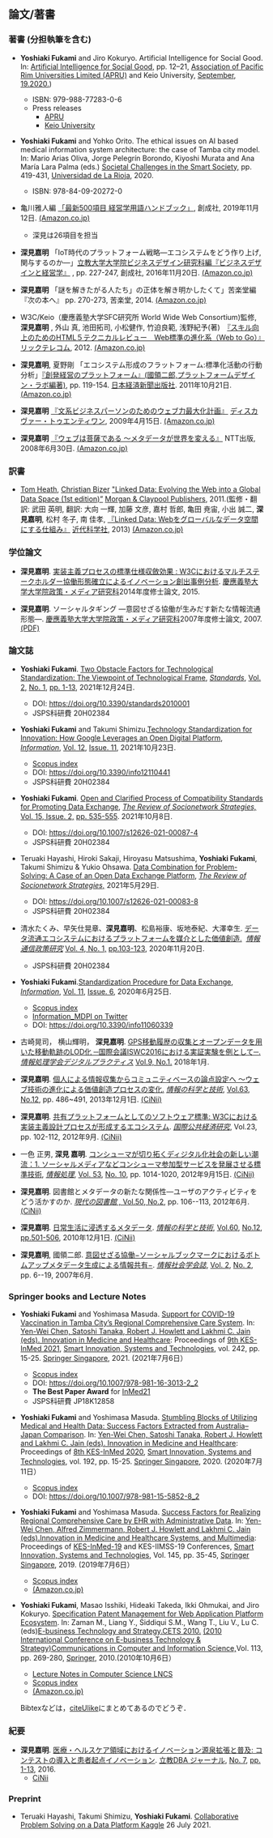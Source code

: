 ## 論文/著書
### 著書 (分担執筆を含む)
- **Yoshiaki Fukami** and Jiro Kokuryo. Artificial Intelligence for Social Good. In: [Artificial Intelligence for Social Good,](https://apru.org/resource/artificial-intelligence-for-social-good/) pp. 12–21, [Association of Pacific Rim Universities Limited (APRU)](https://apru.org/) and Keio University, [September, 19.2020.](https://apru.org/ai-for-social-good-network-releases-new-report/))
  - ISBN: 979-988-77283-0-6
  - Press releases
    - [APRU](https://apru.org/ai-for-social-good-network-releases-new-report/)
    - [Keio University](https://www.keio.ac.jp/en/press-releases/2020/Sep/18/49-75130/)

- **Yoshiaki Fukami** and Yohko Orito. The ethical issues on AI based medical information system architecture: the case of Tamba city model.
In: Mario Arias Oliva, Jorge Pelegrín Borondo, Kiyoshi Murata and Ana María Lara Palma (eds.) [Societal Challenges in the Smart Society,](https://dialnet.unirioja.es/servlet/libro?codigo=769585) pp. 419-431, [Universidad de La Rioja,](https://dialnet.unirioja.es/institucion/unirioja/editor) 2020.
  - ISBN: 978-84-09-20272-0

- 亀川雅人編 [「最新500項目 経営学用語ハンドブック」](https://www.books-sosei.com/book/25546.html), 創成社, 2019年11月12日. [(Amazon.co.jp)](https://www.amazon.co.jp/dp/4794425546/)
  - 深見は26項目を担当

- **深見嘉明** 「IoT時代のプラットフォーム戦略―エコシステムをどう作り上げ,関与するのか―」[立教大学大学院ビジネスデザイン研究科編](https://business-school.rikkyo.ac.jp/)[『ビジネスデザインと経営学』](https://www.amazon.co.jp/dp/4794424906/) , pp. 227-247, 創成社, 2016年11月20日.     [(Amazon.co.jp)](https://www.amazon.co.jp/dp/4794424906)

- **深見嘉明** 「謎を解きたがる人たち」の正体を解き明かしたくて」苦楽堂編『次の本へ』 pp. 270-273, 苦楽堂, 2014. [(Amazon.co.jp)](http://www.amazon.co.jp/dp/4908087008/)

- W3C/Keio（慶應義塾大学SFC研究所 World Wide Web Consortium)監修,  **深見嘉明** , 外山 真, 池田拓司, 小松健作, 竹迫良範, 浅野紀予(著)　[『スキル向上のためのHTML５テクニカルレビュー　Web標準の進化系（Web to Go）』](http://www.ric.co.jp/book/contents/book_893.html)[リックテレコム](http://www.ric.co.jp/telecom/), 2012. [(Amazon.co.jp)](https://www.amazon.co.jp/dp/4897978939)

- **深見嘉明**, 夏野剛 「エコシステム形成のフラットフォーム:標準化活動の行動分析」[『創発経営のプラットフォーム』(國領二郎,プラットフォームデザイン・ラボ編著)](http://www.nikkeibook.com/book_detail/13413/), pp. 119-154. [日本経済新聞出版社](http://www.nikkeibook.com/index.php). 2011年10月21日. [(Amazon.co.jp)](https://www.amazon.co.jp/dp/4532134137)

- **深見嘉明** [『文系ビジネスパーソンのためのウェブ力最大化計画』](http://www.d21.co.jp/modules/shop/product_info.php?products_id=623) [ディスカヴァー・トゥエンティワン](http://www.d21.co.jp/), 2009年4月15日.
[(Amazon.co.jp)](https://www.amazon.co.jp/dp/4887597029)

- **深見嘉明** [『ウェブは菩薩である 〜メタデータが世界を変える』](http://www.nttpub.co.jp/vbook/list/detail/0241.html) NTT出版, 2008年6月30日.
[(Amazon.co.jp)](https://www.amazon.co.jp/dp/4757102410)

### 訳書
- [Tom Heath](http://tomheath.com/home/html), [Christian Bizer](http://dws.informatik.uni-mannheim.de/en/people/professors/prof-dr-christian-bizer/) ["Linked Data: Evolving the Web into a Global Data Space (1st edition)”](http://linkeddatabook.com/editions/1.0/) [Morgan & Claypool Publishers](http://www.morganclaypool.com/), 2011.(監修・翻訳: 武田 英明, 翻訳: 大向 一輝, 加藤 文彦, 嘉村 哲郎, 亀田 尭宙, 小出 誠二, **深見嘉明**, 松村 冬子, 南 佳孝, [『Linked Data: Webをグローバルなデータ空間にする仕組み』](http://www.kindaikagaku.co.jp/information/kd0427.htm) [近代科学社](http://www.kindaikagaku.co.jp/index.htm), 2013)
[(Amazon.co.jp)](https://www.amazon.co.jp/dp/978-4764904279)

### 学位論文
- **深見嘉明**. [実装主義プロセスの標準仕様収斂効果 : W3Cにおけるマルチステークホルダー協働形態確立によるイノベーション創出事例分析](http://koara.lib.keio.ac.jp/xoonips/modules/xoonips/detail.php?koara_id=KO90001001-20144204-0003). [慶應義塾大学](http://www.keio.ac.jp/index-jp.html)[大学院](http://www.sfc.keio.ac.jp/academics/graduate/)[政策・メディア研究科](https://www.sfc.keio.ac.jp/gsmg/)2014年度修士論文, 2015.

- **深見嘉明**. ソーシャルタギング ―意図せざる協働が生みだす新たな情報流通形態―. [慶應義塾大学](http://www.keio.ac.jp/index-jp.html)[大学院](http://www.sfc.keio.ac.jp/academics/graduate/)[政策・メディア研究科](https://www.sfc.keio.ac.jp/gsmg/)2007年度修士論文, 2007. [(PDF)](http://web.sfc.keio.ac.jp/~yofukami/y_fukami_master_thesis.pdf)

### 論文誌
- **Yoshiaki Fukami**.  [Two Obstacle Factors for Technological Standardization: The Viewpoint of Technological Frame](https://www.mdpi.com/2305-6703/2/1/1), [*Standards*](https://www.mdpi.com/journal/standards), [Vol. 2,](https://www.mdpi.com/2305-6703/2) [No. 1,](https://www.mdpi.com/2305-6703/2/1) [pp. 1\-13](https://www.mdpi.com/2305-6703/2/1/1), 2021年12月24日.
  - DOI: https://doi.org/10.3390/standards2010001
  - JSPS科研費 20H02384

- **Yoshiaki Fukami** and Takumi Shimizu.[Technology Standardization for Innovation: How Google Leverages an Open Digital Platform](https://www.mdpi.com/2078-2489/12/11/441),  [*Information*](https://www.mdpi.com/journal/information), [Vol. 12](https://www.mdpi.com/2078-2489/12), [Issue. 11](https://www.mdpi.com/2078-2489/12/11), 2021年10月23日.
    - [Scopus index](https://www.scopus.com/sourceid/21100223111)
    - DOI: https://doi.org/10.3390/info12110441
    - JSPS科研費 20H02384

- **Yoshiaki Fukami**.  [Open and Clarified Process of Compatibility Standards for Promoting Data Exchange](https://link.springer.com/article/10.1007/s12626-021-00087-4), [*The Review of Socionetwork Strategies,*](https://www.springer.com/journal/12626) [Vol. 15, Issue. 2,](https://link.springer.com/journal/12626/volumes-and-issues/15-2) [pp. 535\-555](https://link.springer.com/article/10.1007/s12626-021-00087-4). 2021年10月8日.
  - DOI: https://doi.org/10.1007/s12626-021-00087-4
  - JSPS科研費 20H02384

- Teruaki Hayashi, Hiroki Sakaji, Hiroyasu Matsushima, **Yoshiaki Fukami**, Takumi Shimizu & Yukio Ohsawa. [Data Combination for Problem\-Solving: A Case of an Open Data Exchange Platform](https://link.springer.com/article/10.1007/s12626-021-00083-8), [*The Review of Socionetwork Strategies,*](https://www.springer.com/journal/12626) 2021年5月29日.
  - DOI: https://doi.org/10.1007/s12626-021-00083-8
  - JSPS科研費 20H02384

- 清水たくみ、早矢仕晃章、**深見嘉明**、松島裕康、坂地泰紀、大澤幸生. [データ流通エコシステムにおけるプラットフォームを媒介とした価値創造.](https://www.soumu.go.jp/main_content/000717808.pdf)  [*情報通信政策研究*](https://www.jstage.jst.go.jp/browse/jicp/-char/ja) [Vol. 4, No. 1,](https://www.soumu.go.jp/iicp/journal/02iicp01_04000234.html) [pp.103\-123](https://www.jstage.jst.go.jp/article/jicp/4/1/4_103/_article/-char/ja), 2020年11月20日.
  - JSPS科研費 20H02384

- **Yoshiaki Fukami**.[Standardization Procedure for Data Exchange](https://www.mdpi.com/2078-2489/11/6/339),  [*Information*](https://www.mdpi.com/journal/information), [Vol. 11](https://www.mdpi.com/2078-2489/11), [Issue. 6](https://www.mdpi.com/2078-2489/11/6), 2020年6月25日.
  - [Scopus index](https://www.scopus.com/sourceid/21100223111)
  - [Information\_MDPI on Twitter](https://twitter.com/InformationMDPI/status/1277458528148439041)
  - DOI: https://doi.org/10.3390/info11060339

- 古崎晃司， 横山輝明， **深見嘉明**. [GPS移動履歴の収集とオープンデータを用いた移動軌跡のLOD化 ─国際会議ISWC2016における実証実験を例として─.](https://www.ipsj.or.jp/dp/contents/publication/33/S0901-T09.html) [*情報処理学会デジタルプラクティス*](https://www.ipsj.or.jp/dp/contents/dp-mokuji.html) [Vol.9, No.1.](https://www.ipsj.or.jp/dp/contents/publication/33/S0901-index.html) 2018年1月.

- **深見嘉明**. [個人による情報収集からコミュニティベースの論点設定へ 〜ウェブ技術の進化による価値創造プロセスの変化.](http://ci.nii.ac.jp/naid/110009685946) [*情報の科学と技術*](http://www.infosta.or.jp/journal/journal.html), [Vol.63](http://www.infosta.or.jp/journal/back2013j.html), [No.12](http://www.infosta.or.jp/journal/back2013j.html#12), pp. 486~491, 2013年12月1日. [(CiNii)](http://ci.nii.ac.jp/naid/110009685946/)

- **深見嘉明**. [共有プラットフォームとしてのソフトウェア標準: W3Cにおける実装主義設計プロセスが形成するエコシステム](http://ci.nii.ac.jp/naid/40019466731). [*国際公共経済研究*](http://ciriec.com/journal), Vol.23, pp. 102-112, 2012年9月. [(CiNii)](http://ci.nii.ac.jp/naid/40019466731)

- 一色 正男, **深見 嘉明**. [コンシューマが切り拓くディジタル化社会の新しい潮流：1. ソーシャルメディアなどコンシューマ参加型サービスを発展させる標準技術](http://id.nii.ac.jp/1001/00083888/), [*情報処理*](https://ipsj.ixsq.nii.ac.jp/ej/index.php?action=pages_view_main&active_action=repository_view_main_item_snippet&index_id=1&page_no=1&list_view_num=20&sort_order=7&page_id=13&block_id=8), [Vol. 53](https://ipsj.ixsq.nii.ac.jp/ej/index.php?action=pages_view_main&active_action=repository_view_main_item_snippet&index_id=6573&page_no=1&list_view_num=20&sort_order=7&page_id=13&block_id=8), [No. 10](https://ipsj.ixsq.nii.ac.jp/ej/index.php?action=pages_view_main&active_action=repository_view_main_item_snippet&index_id=6576&page_no=1&list_view_num=20&sort_order=7&page_id=13&block_id=8), pp. 1014-1020,  2012年9月15日. [(CiNii)](http://ci.nii.ac.jp/naid/40019437137)

- **深見嘉明**. 図書館とメタデータの新たな関係性―ユーザのアクティビティをどう活かすのか. [*現代の図書館* , Vol.50, No.2](http://jlakc.seesaa.net/article/285892498.html), pp. 106--113, 2012年6月. [(CiNii)](http://ci.nii.ac.jp/naid/40019368503)

- **深見嘉明**. [日常生活に浸透するメタデータ](http://www.infosta.or.jp/journal/201012j.html#5). [*情報の科学と技術*](http://www.infosta.or.jp/journal/journal.html), [Vol.60](http://www.infosta.or.jp/journal/back2010j.html), [No.12](http://www.infosta.or.jp/journal/back2010j.html#12), [pp.501-506](http://www.infosta.or.jp/journal/201012j.html#5), 2010年12月1日. [(CiNii)](http://ci.nii.ac.jp/naid/110007989450)

- **深見嘉明**, 國領二郎. [意図せざる協働−ソーシャルブックマークにおけるボトムアップメタデータ生成による情報共有−](https://infosocio.org/archives/paper/vol2no2-2). [*情報社会学会誌*](https://infosocio.org/archives/paper), [Vol. 2](https://infosocio.org/archives/papervolno/vol2), [No. 2](https://infosocio.org/archives/papervolno/vol2no2), pp. 6--19, 2007年6月.

### Springer books and Lecture Notes
- **Yoshiaki Fukami** and Yoshimasa Masuda. [Support for COVID-19 Vaccination in Tamba City’s Regional Comprehensive Care System](https://link.springer.com/chapter/10.1007/978-981-16-3013-2_2). In: [Yen-Wei Chen, Satoshi Tanaka, Robert J. Howlett and Lakhmi C. Jain (eds). Innovation in Medicine and Healthcare](https://www.springer.com/gp/book/9789811630125): Proceedings of [9th KES-InMed 2021](http://inmed-21.kesinternational.org/), [Smart Innovation, Systems and Technologies](https://link.springer.com/bookseries/8767), vol. 242, pp. 15-25. [Springer Singapore](https://link.springer.com/), 2021. (2021年7月6日）
  - [Scopus index](https://www.scopus.com/sourceid/21100204111)
  - DOI: https://doi.org/10.1007/978-981-16-3013-2_2
  - **The Best Paper Award** for [InMed21](http://inmed-21.kesinternational.org/)
  - JSPS科研費 JP18K12858

- **Yoshiaki Fukami** and Yoshimasa Masuda. [Stumbling Blocks of Utilizing Medical and Health Data: Success Factors Extracted from Australia–Japan Comparison](https://link.springer.com/chapter/10.1007/978-981-15-5852-8_2). In: [Yen-Wei Chen, Satoshi Tanaka, Robert J. Howlett and Lakhmi C. Jain (eds). Innovation in Medicine and Healthcare](https://link.springer.com/book/10.1007/978-981-15-5852-8): Proceedings of [8th KES-InMed 2020](http://inmed-20.kesinternational.org/), [Smart Innovation, Systems and Technologies](https://link.springer.com/bookseries/8767), vol. 192, pp. 15-25. [Springer Singapore](https://link.springer.com/), 2020. (2020年7月11日）
  - [Scopus index](https://www.scopus.com/sourceid/21100204111)
  - DOI: https://doi.org/10.1007/978-981-15-5852-8_2

- **Yoshiaki Fukami** and Yoshimasa Masuda. [Success Factors for Realizing Regional Comprehensive Care by EHR with Administrative Data](https://link.springer.com/chapter/10.1007/978-981-13-8566-7_4). In: [Yen-Wei Chen, Alfred Zimmermann, Robert J. Howlett and Lakhmi C. Jain (eds).Innovation in Medicine and Healthcare Systems, and Multimedia](https://www.springer.com/gp/book/9789811385650#): Proceedings of [KES-InMed-19](http://inmed-19.kesinternational.org/) and KES-IIMSS-19 Conferences, [Smart Innovation, Systems and Technologies](https://www.springer.com/series/8767), Vol. 145, pp. 35-45, [Springer Singapore](https://link.springer.com/), 2019. (2019年7月6日）
  - [Scopus index](https://www.scopus.com/sourceid/21100204111)
  - [(Amazon.co.jp)](https://www.amazon.co.jp/dp/9811385653/)

- **Yoshiaki Fukami**, Masao Isshiki, Hideaki Takeda, Ikki Ohmukai, and Jiro Kokuryo. [Specification Patent Management for Web Application Platform Ecosystem](http://www.springerlink.com/content/gx738105676q1671/). In: Zaman M., Liang Y., Siddiqui S.M., Wang T., Liu V., Lu C. (eds)[E-business Technology and Strategy.](https://link.springer.com/book/10.1007/978-3-642-16397-5)[CETS 2010.](http://www.wikicfp.com/cfp/servlet/event.showcfp?eventid=9051&copyownerid=10425) [(2010 International Conference on E-business Technology & Strategy)](https://web.archive.org/web/20100417122741/http://www.cets2010.com/)[Communications in Computer and Information Science,](https://link.springer.com/bookseries/7899)Vol. 113, pp. 269-280, [Springer,](https://link.springer.com/) 2010.(2010年10月6日）
  - [Lecture Notes in Computer Science LNCS](https://www.springer.com/gp/computer-science/lncs)
  - [Scopus index](https/www.scopus.com/sourceid/17700155007)
  - [(Amazon.co.jp)](https://www.amazon.co.jp/dp/3642163963/)

  Bibtexなどは，[citeUlike](http://jp.citeulike.org/user/yofukami/tag/yfjpnjournal)にまとめてあるのでどうぞ．

### 紀要
- **深見嘉明**.  [医療・ヘルスケア領域におけるイノベーション源泉拡張と普及: コンテストの導入と患者起点イノベーション](https://rikkyo.repo.nii.ac.jp/?action=repository_uri&item_id=14097). [立教DBA ジャーナル](https://rikkyo.repo.nii.ac.jp/?action=repository_opensearch&index_id=71&count=50&order=17&pn=1), [No. 7](https://rikkyo.repo.nii.ac.jp/index.php?action=pages_view_main&active_action=repository_view_main_item_snippet&index_id=1775&pn=1&count=50&order=17&lang=japanese&page_id=13&block_id=49), [pp. 1-13](https://rikkyo.repo.nii.ac.jp/?action=repository_uri&item_id=14097), 2016.
  - [CiNii](https://ci.nii.ac.jp/naid/120005993712/)


### Preprint
- Teruaki Hayashi, Takumi Shimizu, **Yoshiaki Fukami**. [Collaborative Problem Solving on a Data Platform Kaggle](https://arxiv.org/abs/2107.11929) 26 July 2021.
